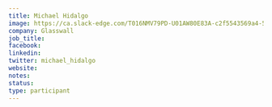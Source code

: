 ```yaml
---
title: Michael Hidalgo
image: https://ca.slack-edge.com/T016NMV79PD-U01AW80E83A-c2f5543569a4-512
company: Glasswall
job_title:
facebook:
linkedin: 
twitter: michael_hidalgo
website:
notes:
status: 
type: participant
---
```


<!-- put more details about participant here -->
